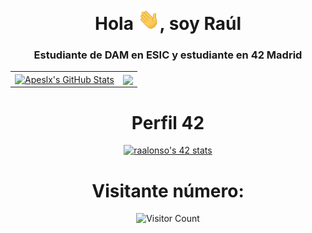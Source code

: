 <div align="center">
  <h1 align="center">Hola <img width="35" src="https://github.com/1999AZZAR/1999AZZAR/blob/main/resources/img/waving.gif">, soy Raúl</h1>
  <h3>Estudiante de DAM en ESIC y estudiante en 42 Madrid</h3>
</div>
<table align="center">
  <tr>
    <td><a href="https://github.com/Apeslx/Apeslx">
  <img align="center" src="https://github-readme-stats.vercel.app/api?username=Apeslx&show_icons=true&line_height=33,5&count_private=true&title_color=ffffff&text_color=c9cacc&icon_color=2bbc8a&bg_color=1d1f21" alt="Apeslx's GitHub Stats" /></td>
    <td><a href="https://github.com/Apeslx/Apeslx">
  <img align="center" src="https://github-readme-stats.vercel.app/api/top-langs/?username=Apeslx&card_width=468&tex&title_color=ffffff&text_color=c9cacc&icon_color=2bbc8a&bg_color=1d1f21&langs_count=4" /></td>
  </tr>
</table>
<div align="center">

# Perfil 42
  <a href="https://github.com/oakoudad/badge42"><img src="https://badge.mediaplus.ma/binary/raalonso?1337Badge=off&UM6P=off" alt="raalonso's 42 stats" /></a>
</div>
<div align="center">
  
# Visitante número:
![Visitor Count](https://profile-counter.glitch.me/apeslx/count.svg)
</div>
